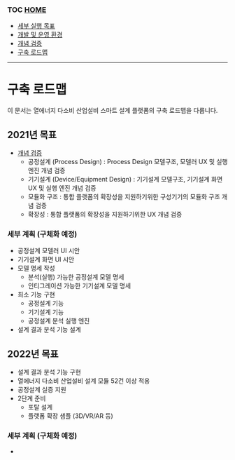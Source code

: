 ### TOC [HOME](/docs)

- [세부 실행 목표](/docs/concept.md)
- [개발 및 운영 환경](/docs/devops)
- [개념 검증](/docs/poc)
- [구축 로드맵](/docs/roadmap)

---

# 구축 로드맵

이 문서는 열에너지 다소비 산업설비 스마트 설계 플랫폼의 구축 로드맵을 다룹니다.

## 2021년 목표

- [개념 검증](/docs/poc)
  - 공정설계 (Process Design) : Process Design 모델구조, 모델러 UX 및 실행 엔진 개념 검증
  - 기기설계 (Device/Equipment Design) : 기기설계 모델구조, 기기설계 화면 UX 및 실행 엔진 개념 검증
  - 모듈화 구조 : 통합 플랫폼의 확장성을 지원하기위한 구성기기의 모듈화 구조 개념 검증
  - 확장성 : 통합 플랫폼의 확장성을 지원하기위한 UX 개념 검증

### 세부 계획 (구체화 예정)

- 공정설계 모델러 UI 시안
- 기기설계 화면 UI 시안
- 모델 명세 작성
  - 분석(실행) 가능한 공정설계 모델 명세
  - 인티그레이션 가능한 기기설계 모델 명세
- 최소 기능 구현
  - 공정설계 기능
  - 기기설계 기능
  - 공정설계 분석 실행 엔진
- 설계 결과 분석 기능 설계

## 2022년 목표

- 설계 결과 분석 기능 구현
- 열에너지 다소비 산업설비 설계 모듈 52건 이상 적용
- 공정설계 실증 지원
- 2단계 준비
  - 포탈 설계
  - 플랫폼 확장 샘플 (3D/VR/AR 등)

### 세부 계획 (구체화 예정)

-

